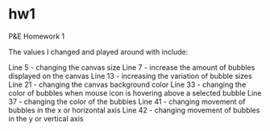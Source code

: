 # hw1
P&amp;E Homework 1

The values I changed and played around with include:

Line 5 - changing the canvas size
Line 7 - increase the amount of bubbles displayed on the canvas
Line 13 - increasing the variation of bubble sizes
Line 21 - changing the canvas background color
Line 33 - changing the color of bubbles when mouse icon is hovering above a selected bubble
Line 37 - changing the color of the bubbles
Line 41 - changing movement of bubbles in the x or horizontal axis
Line 42 - changing movement of bubbles in the y or vertical axis
